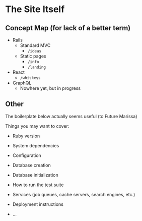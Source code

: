 # The Site Itself

## Concept Map (for lack of a better term)

- Rails
  - Standard MVC
    - `/ideas`
  - Static pages
    - `/info`
    - `/landing`
- React
    - `/whiskeys`
- GraphQL
    - Nowhere yet, but in progress

## Other

The boilerplate below actually seems useful (to Future Marissa)

Things you may want to cover:

* Ruby version

* System dependencies

* Configuration

* Database creation

* Database initialization

* How to run the test suite

* Services (job queues, cache servers, search engines, etc.)

* Deployment instructions

* ...
